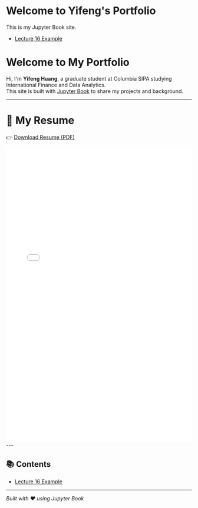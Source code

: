 # Welcome to Yifeng's Portfolio

This is my Jupyter Book site.  
- [Lecture 16 Example](lecture_16_example.ipynb)

# Welcome to My Portfolio

Hi, I'm **Yifeng Huang**, a graduate student at Columbia SIPA studying International Finance and Data Analytics.  
This site is built with [Jupyter Book](https://jupyterbook.org/) to share my projects and background.  

---


# 📄 My Resume

👉 [Download Resume (PDF)](../Adam.pdf)

<embed src="../Adam.pdf" width="100%" height="800px" type="application/pdf">
---

## 📚 Contents

- [Lecture 16 Example](lecture_16_example.ipynb)

---

*Built with ❤️ using Jupyter Book*